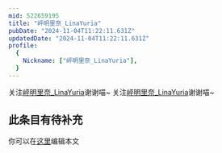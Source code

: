 ```yaml
---
mid: 522659195
title: "岼明里奈_LinaYuria"
pubDate: "2024-11-04T11:22:11.631Z"
updatedDate: "2024-11-04T11:22:11.631Z"
profile:
  {
    Nickname: ["岼明里奈_LinaYuria"],
  }
---
```


关注[岼明里奈_LinaYuria](https://space.bilibili.com/522659195)谢谢喵~ 关注[岼明里奈_LinaYuria](https://space.bilibili.com/522659195)谢谢喵~

## 此条目有待补充
你可以在[这里](https://github.com/Yuhanawa/VTuber.ICU-Content/edit/master/v/岼明里奈_LinaYuria/index.md)编辑本文
